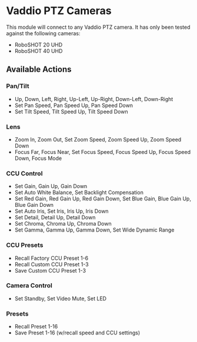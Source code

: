 # Vaddio PTZ Cameras

This module will connect to any Vaddio PTZ camera. It has only been tested against the following cameras:

- RoboSHOT 20 UHD
- RoboSHOT 40 UHD

## Available Actions

### Pan/Tilt

- Up, Down, Left, Right, Up-Left, Up-Right, Down-Left, Down-Right
- Set Pan Speed, Pan Speed Up, Pan Speed Down
- Set Tilt Speed, Tilt Speed Up, Tilt Speed Down

### Lens

- Zoom In, Zoom Out, Set Zoom Speed, Zoom Speed Up, Zoom Speed Down
- Focus Far, Focus Near, Set Focus Speed, Focus Speed Up, Focus Speed Down, Focus Mode

### CCU Control

- Set Gain, Gain Up, Gain Down
- Set Auto White Balance, Set Backlight Compensation
- Set Red Gain, Red Gain Up, Red Gain Down, Set Blue Gain, Blue Gain Up, Blue Gain Down
- Set Auto Iris, Set Iris, Iris Up, Iris Down
- Set Detail, Detail Up, Detail Down
- Set Chroma, Chroma Up, Chroma Down
- Set Gamma, Gamma Up, Gamma Down, Set Wide Dynamic Range

### CCU Presets

- Recall Factory CCU Preset 1-6
- Recall Custom CCU Preset 1-3
- Save Custom CCU Preset 1-3

### Camera Control

- Set Standby, Set Video Mute, Set LED

### Presets

- Recall Preset 1-16
- Save Preset 1-16 (w/recall speed and CCU settings)
